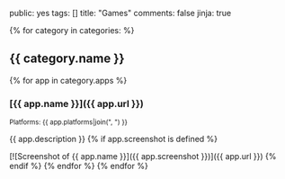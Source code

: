 public: yes
tags: []
title: "Games"
comments: false
jinja: true

{% for category in categories: %}
## {{ category.name }}
{% for app in category.apps %}
### [{{ app.name }}]({{ app.url }})
<small>Platforms: {{ app.platforms|join(", ") }}</small>

{{ app.description }}
{% if app.screenshot is defined %}

[![Screenshot of {{ app.name }}]({{ app.screenshot }})]({{ app.url }})
{% endif %}
{% endfor %}
{% endfor %}
